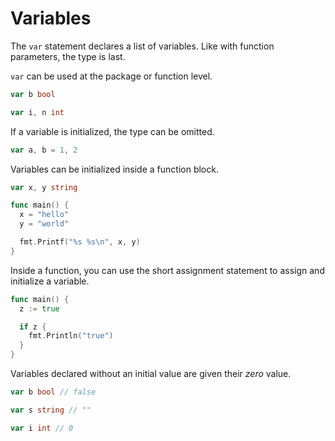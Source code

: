 # Variables

The `var` statement declares a list of variables. Like with function parameters, the type is last.

`var` can be used at the package or function level.

```go
var b bool

var i, n int
```

If a variable is initialized, the type can be omitted.

```go
var a, b = 1, 2
```

Variables can be initialized inside a function block.

```go
var x, y string

func main() {
  x = "hello"
  y = "world"

  fmt.Printf("%s %s\n", x, y)
}
```

Inside a function, you can use the short assignment statement to assign and initialize a variable.

```go
func main() {
  z := true

  if z {
    fmt.Println("true")
  }
}
```

Variables declared without an initial value are given their _zero_ value.

```go
var b bool // false

var s string // ""

var i int // 0
```
